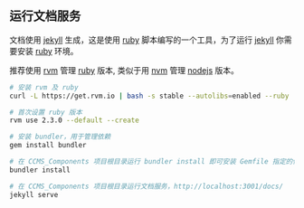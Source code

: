## 运行文档服务

文档使用 [jekyll] 生成，这是使用 [ruby] 脚本编写的一个工具，为了运行 [jekyll] 你需要安装 [ruby] 环境。

推荐使用 [rvm] 管理 [ruby] 版本, 类似于用 [nvm] 管理 [nodejs] 版本。

```bash
# 安装 rvm 及 ruby
curl -L https://get.rvm.io | bash -s stable --autolibs=enabled --ruby

# 首次设置 ruby 版本
rvm use 2.3.0 --default --create

# 安装 bundler，用于管理依赖
gem install bundler

# 在 CCMS_Components 项目根目录运行 bundler install 即可安装 Gemfile 指定的依赖（包括 jekyll）
bundler install

# 在 CCMS_Components 项目根目录运行文档服务，http://localhost:3001/docs/
jekyll serve
```


[jekyll]: https://jekyllrb.com/
[ruby]: https://www.ruby-lang.org/
[rvm]: https://github.com/rvm/rvm
[nvm]: https://github.com/creationix/nvm
[nodejs]: https://nodejs.org/

